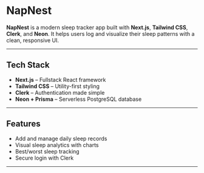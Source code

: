 #  NapNest

**NapNest** is a modern sleep tracker app built with **Next.js**, **Tailwind CSS**, **Clerk**, and **Neon**. It helps users log and visualize their sleep patterns with a clean, responsive UI.

---

##  Tech Stack

- **Next.js** – Fullstack React framework
- **Tailwind CSS** – Utility-first styling
- **Clerk** – Authentication made simple
- **Neon + Prisma** – Serverless PostgreSQL database

---

##  Features

- Add and manage daily sleep records
- Visual sleep analytics with charts
- Best/worst sleep tracking
- Secure login with Clerk

---


